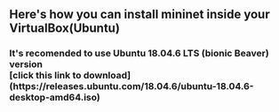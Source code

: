 ## Here's how you can install mininet inside your VirtualBox(Ubuntu)

<h3> It's recomended to use Ubuntu 18.04.6 LTS (bionic Beaver) version
<br>
[click this link to download](https://releases.ubuntu.com/18.04.6/ubuntu-18.04.6-desktop-amd64.iso)<br>
